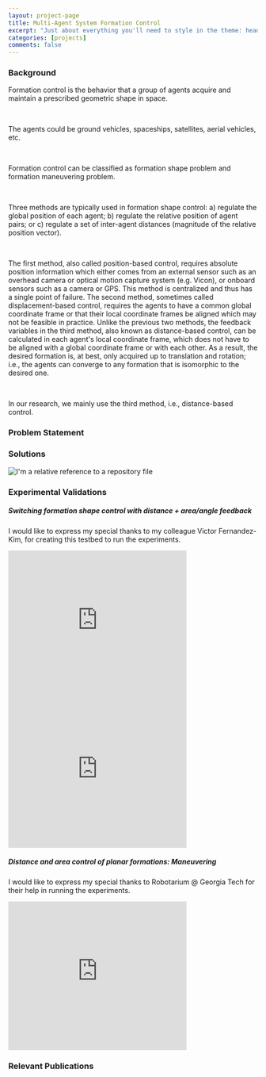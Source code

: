 ```yaml
---
layout: project-page
title: Multi-Agent System Formation Control
excerpt: "Just about everything you'll need to style in the theme: headings, paragraphs, blockquotes, tables, code blocks, and more."
categories: [projects]
comments: false
---
```


### Background   
Formation control is the behavior that a group of agents acquire and maintain a prescribed geometric shape in space.   

<br />    

The agents could be ground vehicles, spaceships, satellites, aerial vehicles, etc.   

<br />    

Formation control can be classified as formation shape problem and formation maneuvering problem.   

<br />    

Three methods are typically used in formation shape control: a) regulate the global position of each agent; b) regulate the relative position of agent pairs; or c) regulate a set of inter-agent distances (magnitude of the relative position vector).   

<br />    

The first method, also called position-based control, requires absolute position information which either comes from an external sensor such as an overhead camera or optical motion capture system (e.g. Vicon), or onboard sensors such as a camera or GPS. This method is centralized and thus has a single point of failure. The second method, sometimes called displacement-based control, requires the agents to have a common global coordinate frame or that their local coordinate frames be aligned which may not be feasible in practice. Unlike the previous two methods, the feedback variables in the third method, also known as distance-based control, can be calculated in each agent's local coordinate frame, which does not have to be aligned with a global coordinate frame or with each other. As a result, the desired formation is, at best, only acquired up to translation and rotation; i.e., the agents can converge to any formation that is isomorphic to the desired one.   

<br />    

In our research, we mainly use the third method, i.e., distance-based control.   

### Problem Statement

### Solutions   

![I'm a relative reference to a repository file](../../Pics/formation_control/FormationShapeMethodsCompare.png)

### Experimental Validations   

##### Switching formation shape control with distance + area/angle feedback   

I would like to express my special thanks to my colleague Victor Fernandez-Kim, for creating this testbed to run the experiments.


<iframe class="youtube-player" type="text/html" width="360" height="300" src="https://www.youtube.com/embed/eE_6TtT_Rao" frameborder="0" allowfullscreen></iframe>

<iframe class="youtube-player" type="text/html" width="360" height="300" src="https://www.youtube.com/embed/MM_Ag7OJfnM" frameborder="0" allowfullscreen></iframe>

##### Distance and area control of planar formations: Maneuvering   

I would like to express my special thanks to Robotarium @ Georgia Tech for their help in running the experiments.

<iframe class="youtube-player" type="text/html" width="360" height="300" src="https://www.youtube.com/embed/yJQnG5hxHcc" frameborder="0" allowfullscreen></iframe>


### Relevant Publications
